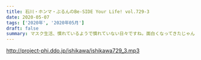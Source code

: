 ```yaml
---
title: 石川・ホンマ・ぶるんのBe-SIDE Your Life! vol.729-3
date: 2020-05-07
tags: ['2020年', '2020年05月']
draft: false
summary: マスク生活、慣れているようで慣れていない日々ですね。面白くなってきたじゃん！スマホを落としただけなのに…やります！
---
```


http://project-phi.ddo.jp/ishikawa/ishikawa729_3.mp3
